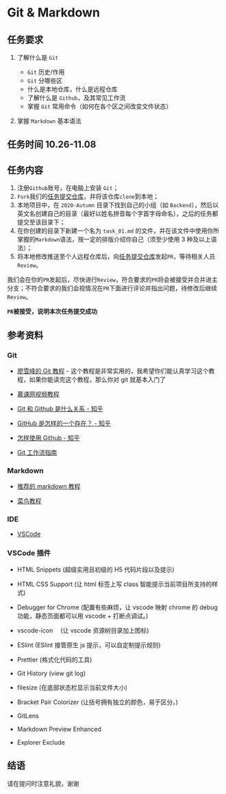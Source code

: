 # Git & Markdown

## 任务要求

1. 了解什么是 `Git`

    - `Git` 历史/作用
    - `Git` 分哪些区
    - 什么是本地仓库，什么是远程仓库
    - 了解什么是 `Github`，及其常见工作流
    - 掌握 `Git` 常用命令（如何在各个区之间改变文件状态）

2. 掌握 `Markdown` 基本语法

## 任务时间 10.26-11.08

## 任务内容

1. 注册`Github`账号，在电脑上安装 `Git`；
2. `Fork`我们的[任务提交仓库](https://github.com/TECHF5VE/TechMap-Works)，并将该仓库`clone`到本地；
3. 本地项目中，在 `2020-Autumn` 目录下找到自己的小组（如 `Backend`），然后以英文名创建自己的目录（最好以姓名拼音每个字首字母命名），之后的任务都提交至该目录下；
4. 在你创建的目录下新建一个名为 `task_01.md` 的文件，并在该文件中使用你所掌握的`Markdown`语法，按一定的排版介绍你自己（须至少使用 3 种及以上语法）；
5. 将本地修改推送至个人远程仓库后，向[任务提交仓库](https://github.com/TECHF5VE/TechMap-Works)发起`PR`，等待相关人员`Review`。

我们会在你的`PR`发起后，尽快进行`Review`，符合要求的`PR`将会被接受并合并进主分支；不符合要求的我们会视情况在`PR`下面进行评论并指出问题，待修改后继续`Review`。

**`PR`被接受，说明本次任务提交成功**

## 参考资料

### Git

- [廖雪峰的 Git 教程](https://www.liaoxuefeng.com/wiki/896043488029600) - 这个教程是非常实用的，我希望你们能认真学习这个教程，如果你能读完这个教程，那么你对 git 就基本入门了

- [慕课网视频教程](https://www.imooc.com/learn/1278)

- [Git 和 Github 是什么关系 - 知乎](https://www.zhihu.com/question/21907548)

- [GitHub 是怎样的一个存在？ - 知乎](https://www.zhihu.com/question/28976652)

- [怎样使用 Github - 知乎](https://www.zhihu.com/question/20070065)

- [Git 工作流指南](https://github.com/xirong/my-git/blob/master/git-workflow-tutorial.md)

### Markdown

- [推荐的 markdown 教程](https://www.jianshu.com/p/191d1e21f7ed)

- [菜鸟教程](https://www.runoob.com/markdown/md-tutorial.html)

### IDE

- [VSCode](https://code.visualstudio.com/)

### VSCode 插件

- HTML Snippets (超级实用且初级的 H5 代码片段以及提示)

- HTML CSS Support (让 html 标签上写 class 智能提示当前项目所支持的样式)

- Debugger for Chrome (配置有些麻烦，让 vscode 映射 chrome 的 debug 功能，静态页面都可以用 vscode + 打断点调试。)

- vscode-icon 　(让 vscode 资源树目录加上图标)

- ESlint (ESlint 接管原生 js 提示，可以自定制提示规则)

- Prettier (格式化代码的工具)

- Git History (view git log)

- filesize (在底部状态栏显示当前文件大小)

- Bracket Pair Colorizer (让括号拥有独立的颜色，易于区分。)

- GitLens

- Markdown Preview Enhanced

- Explorer Exclude

## 结语

请在提问时注意礼貌，谢谢

